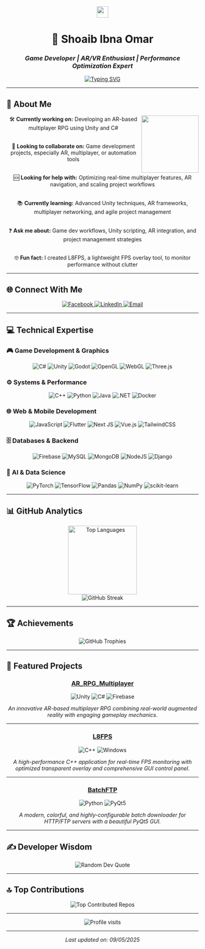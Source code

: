 <div align="center">
  <img src="https://raw.githubusercontent.com/MartinHeinz/MartinHeinz/master/wave.gif" width="30px">
  
  # 💫 Shoaib Ibna Omar
  
  ### *Game Developer | AR/VR Enthusiast | Performance Optimization Expert*
  
  [![Typing SVG](https://readme-typing-svg.herokuapp.com?font=Fira+Code&size=25&pause=1000&color=57F287&width=435&lines=Creating+immersive+experiences;Optimizing+performance;Building+the+future+of+gaming)](https://git.io/typing-svg)
</div>

---

## 🌟 About Me

<div align="center">
  <img src="https://media.giphy.com/media/L1R1tvI9svkIWwpVYr/giphy.gif" width="150" align="right">
  
  🛠 **Currently working on:** Developing an AR-based multiplayer RPG using Unity and C#<br><br>
  
  🤝 **Looking to collaborate on:** Game development projects, especially AR, multiplayer, or automation tools<br><br>
  
  🆘 **Looking for help with:** Optimizing real-time multiplayer features, AR navigation, and scaling project workflows<br><br>
  
  📚 **Currently learning:** Advanced Unity techniques, AR frameworks, multiplayer networking, and agile project management<br><br>
  
  ❓ **Ask me about:** Game dev workflows, Unity scripting, AR integration, and project management strategies<br><br>
  
  🤓 **Fun fact:** I created L8FPS, a lightweight FPS overlay tool, to monitor performance without clutter
</div>

---

## 🌐 Connect With Me

<div align="center">
  <a href="https://www.facebook.com/farabi.farabi.731" target="_blank">
    <img src="https://img.shields.io/badge/Facebook-%231877F2.svg?style=for-the-badge&logo=Facebook&logoColor=white" alt="Facebook">
  </a>
  <a href="https://www.linkedin.com/in/shoaibibnaomar/" target="_blank">
    <img src="https://img.shields.io/badge/LinkedIn-%230077B5.svg?style=for-the-badge&logo=linkedin&logoColor=white" alt="LinkedIn">
  </a>
  <a href="mailto:omar22205101393@diu.edu.bd" target="_blank">
    <img src="https://img.shields.io/badge/Email-D14836?style=for-the-badge&logo=gmail&logoColor=white" alt="Email">
  </a>
</div>

---

## 💻 Technical Expertise

### 🎮 Game Development & Graphics
<div align="center">
  <img src="https://img.shields.io/badge/c%23-%23239120.svg?style=for-the-badge&logo=csharp&logoColor=white" alt="C#">
  <img src="https://img.shields.io/badge/unity-%23000000.svg?style=for-the-badge&logo=unity&logoColor=white" alt="Unity">
  <img src="https://img.shields.io/badge/GODOT-%23FFFFFF.svg?style=for-the-badge&logo=godot-engine" alt="Godot">
  <img src="https://img.shields.io/badge/OpenGL-white?style=for-the-badge&logo=OpenGL&logoColor=black" alt="OpenGL">
  <img src="https://img.shields.io/badge/WebGL-990000?style=for-the-badge&logo=webgl&logoColor=white" alt="WebGL">
  <img src="https://img.shields.io/badge/Three.js-black?style=for-the-badge&logo=three.js&logoColor=white" alt="Three.js">
</div>

### ⚙️ Systems & Performance
<div align="center">
  <img src="https://img.shields.io/badge/c++-%2300599C.svg?style=for-the-badge&logo=c%2B%2B&logoColor=white" alt="C++">
  <img src="https://img.shields.io/badge/python-3670A0?style=for-the-badge&logo=python&logoColor=ffdd54" alt="Python">
  <img src="https://img.shields.io/badge/java-%23ED8B00.svg?style=for-the-badge&logo=openjdk&logoColor=white" alt="Java">
  <img src="https://img.shields.io/badge/.NET-5C2D91?style=for-the-badge&logo=.net&logoColor=white" alt=".NET">
  <img src="https://img.shields.io/badge/docker-%230db7ed.svg?style=for-the-badge&logo=docker&logoColor=white" alt="Docker">
</div>

### 🌐 Web & Mobile Development
<div align="center">
  <img src="https://img.shields.io/badge/javascript-%23323330.svg?style=for-the-badge&logo=javascript&logoColor=%23F7DF1E" alt="JavaScript">
  <img src="https://img.shields.io/badge/Flutter-%2302569B.svg?style=for-the-badge&logo=Flutter&logoColor=white" alt="Flutter">
  <img src="https://img.shields.io/badge/Next-black?style=for-the-badge&logo=next.js&logoColor=white" alt="Next JS">
  <img src="https://img.shields.io/badge/vue.js-%2335495e.svg?style=for-the-badge&logo=vuedotjs&logoColor=%234FC08D" alt="Vue.js">
  <img src="https://img.shields.io/badge/tailwindcss-%2338B2AC.svg?style=for-the-badge&logo=tailwind-css&logoColor=white" alt="TailwindCSS">
</div>

### 🗄️ Databases & Backend
<div align="center">
  <img src="https://img.shields.io/badge/firebase-%23039BE5.svg?style=for-the-badge&logo=firebase" alt="Firebase">
  <img src="https://img.shields.io/badge/mysql-4479A1.svg?style=for-the-badge&logo=mysql&logoColor=white" alt="MySQL">
  <img src="https://img.shields.io/badge/MongoDB-%234ea94b.svg?style=for-the-badge&logo=mongodb&logoColor=white" alt="MongoDB">
  <img src="https://img.shields.io/badge/Node.js-6DA55F?style=for-the-badge&logo=node.js&logoColor=white" alt="NodeJS">
  <img src="https://img.shields.io/badge/Django-%23092E20.svg?style=for-the-badge&logo=django&logoColor=white" alt="Django">
</div>

### 🤖 AI & Data Science
<div align="center">
  <img src="https://img.shields.io/badge/PyTorch-%23EE4C2C.svg?style=for-the-badge&logo=PyTorch&logoColor=white" alt="PyTorch">
  <img src="https://img.shields.io/badge/TensorFlow-%23FF6F00.svg?style=for-the-badge&logo=TensorFlow&logoColor=white" alt="TensorFlow">
  <img src="https://img.shields.io/badge/pandas-%23150458.svg?style=for-the-badge&logo=pandas&logoColor=white" alt="Pandas">
  <img src="https://img.shields.io/badge/numpy-%23013243.svg?style=for-the-badge&logo=numpy&logoColor=white" alt="NumPy">
  <img src="https://img.shields.io/badge/scikit--learn-%23F7931E.svg?style=for-the-badge&logo=scikit-learn&logoColor=white" alt="scikit-learn">
</div>

---

## 📊 GitHub Analytics

<div align="center">
  <img height="180em" src="https://github-readme-stats.vercel.app/api/top-langs/?username=ShoaibVai&theme=dark&hide_border=false&include_all_commits=false&count_private=false&layout=compact" alt="Top Languages"/>
</div>

<div align="center">
  <img src="https://nirzak-streak-stats.vercel.app/?user=ShoaibVai&theme=dark&hide_border=false" alt="GitHub Streak"/>
</div>

---

## 🏆 Achievements

<div align="center">
  <img src="https://github-profile-trophy.vercel.app/?username=ShoaibVai&theme=radical&no-frame=false&no-bg=false&margin-w=4" alt="GitHub Trophies"/>
</div>

---

## 📝 Featured Projects

<div align="center">
  
  ### [AR_RPG_Multiplayer](https://github.com/ShoaibVai/AR_RPG_Multiplayer)
  <img src="https://img.shields.io/badge/Unity-2022.3.62f1-black?style=for-the-badge&logo=unity" alt="Unity">
  <img src="https://img.shields.io/badge/C%23-239120?style=for-the-badge&logo=csharp&logoColor=white" alt="C#">
  <img src="https://img.shields.io/badge/Firebase-FFCA28?style=for-the-badge&logo=firebase&logoColor=black" alt="Firebase">
  
  *An innovative AR-based multiplayer RPG combining real-world augmented reality with engaging gameplay mechanics.*
  
  ---
  
  ### [L8FPS](https://github.com/ShoaibVai/L8FPS)
  <img src="https://img.shields.io/badge/C%2B%2B-00599C?style=for-the-badge&logo=c%2B%2B&logoColor=white" alt="C++">
  <img src="https://img.shields.io/badge/Windows-0078D6?style=for-the-badge&logo=windows&logoColor=white" alt="Windows">
  
  *A high-performance C++ application for real-time FPS monitoring with optimized transparent overlay and comprehensive GUI control panel.*
  
  ---
  
  ### [BatchFTP](https://github.com/ShoaibVai/BatchFTP)
  <img src="https://img.shields.io/badge/Python-3776AB?style=for-the-badge&logo=python&logoColor=white" alt="Python">
  <img src="https://img.shields.io/badge/PyQt5-41CD52?style=for-the-badge&logo=qt&logoColor=white" alt="PyQt5">
  
  *A modern, colorful, and highly-configurable batch downloader for HTTP/FTP servers with a beautiful PyQt5 GUI.*
  
</div>

---

## ✍️ Developer Wisdom

<div align="center">
  <img src="https://quotes-github-readme.vercel.app/api?type=horizontal&theme=radical" alt="Random Dev Quote">
</div>

---

## 🔝 Top Contributions

<div align="center">
  <img src="https://github-contributor-stats.vercel.app/api?username=ShoaibVai&limit=5&theme=dark&combine_all_yearly_contributions=true" alt="Top Contributed Repos">
</div>

---

<div align="center">
  <img src="https://visitcount.itsvg.in/api?id=ShoaibVai&icon=0&color=0" alt="Profile visits">
  
  ---
  
  <i>Last updated on: 09/05/2025</i>
</div>